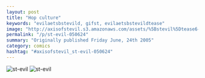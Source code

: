 ```yaml
---
layout: post
title: "Hop culture"
keywords: "evilaetsbstevild, gifst, evilaetsbstevildtease"
image: "http://axisofstevil.s3.amazonaws.com/assets/%5Bstevil%5Dtease6-24-05.gif"
permalink: "/p/st-evil-050624"
summary: "Originally published Friday June, 24th 2005"
category: comics
hashtag: "#axisofstevil_st-evil-050624"
---
```


![st-evil](http://axisofstevil.s3.amazonaws.com/assets/%5Bstevil%5Dtease6-24-05.gif)
![st-evil](http://axisofstevil.s3.amazonaws.com/assets/%5Bstevil%5D6-24-05_1.gif)

